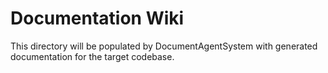 # Documentation Wiki

This directory will be populated by DocumentAgentSystem with generated documentation for the target codebase.